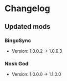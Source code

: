 # Changelog


## Updated mods

### BingoSync

- Version: 1.0.0.2 -> 1.0.0.3

### Nosk God

- Version: 1.0.0.0 -> 1.1.0.0

